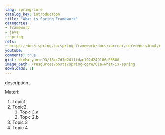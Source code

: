 ```yaml
---
lang: spring-core
catalog_key: introduction
title: "What is Spring Framework"
categories:
- framework
- java
- spring
refs: 
- https://docs.spring.io/spring-framework/docs/current/reference/html/overview.html#overview
youtube: 
comments: true
gist: dimMaryanto93/18ec7d7d241ffdac192d249106d35500
image_path: /resources/posts/spring-core/01a-what-is-spring
downloads: []
---
```



description...

<!--more-->

Materi: 

1. Topic1
2. Topic2
    1. Topic 2.a
    2. Topic 2.b
3. Topic 3
4. Topic 4